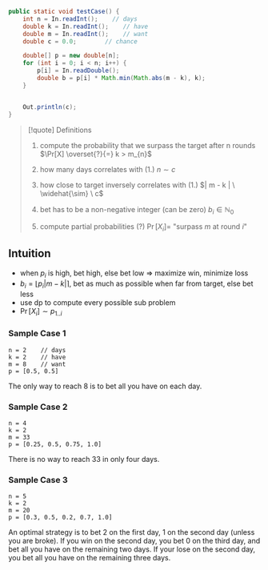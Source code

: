 
```java
public static void testCase() {
    int n = In.readInt();    // days
    double k = In.readInt();    // have
    double m = In.readInt();    // want
    double c = 0.0;        // chance

    double[] p = new double[n];
    for (int i = 0; i < n; i++) {
        p[i] = In.readDouble();
        double b = p[i] * Math.min(Math.abs(m - k), k);
    }


    Out.println(c);
}
```


>[!quote] Definitions
>1. compute the probability that we surpass the target after n rounds
>$\Pr[X] \overset{?}{=} k > m_{n}$
>
>2. how many days correlates with (1.)
>$n \sim c$
>
>3. how close to target inversely correlates with (1.)
>$| m - k | \ \widehat{\sim} \ c$
>
>4. bet has to be a non-negative integer (can be zero)
>$b_{i} \in \mathbb N_{0}$
>
>5. compute partial probabilities (?)
>$\Pr[X_{i}] =$ "surpass $m$ at round $i$"


## Intuition
- when $p_{i}$ is high, bet high, else bet low \=> maximize win, minimize loss
- $b_{i} = \lfloor p_{i} |m-k| \rceil$, bet as much as possible when far from target, else bet less
- use dp to compute every possible sub problem
- $\Pr[X_{i}] \sim p_{1..i}$


### Sample Case 1
```
n = 2    // days
k = 2    // have
m = 8    // want
p = [0.5, 0.5]
```
The only way to reach 8 is to bet all you have on each day.

### Sample Case 2
```
n = 4
k = 2
m = 33
p = [0.25, 0.5, 0.75, 1.0]
```
There is no way to reach 33 in only four days.

### Sample Case 3
```
n = 5
k = 2
m = 20
p = [0.3, 0.5, 0.2, 0.7, 1.0]
```
An optimal strategy is to bet 2 on the first day, 1 on the second day (unless you are broke). If you win on the second day, you bet 0 on the third day, and bet all you have on the remaining two days. If your lose on the second day, you bet all you have on the remaining three days.
